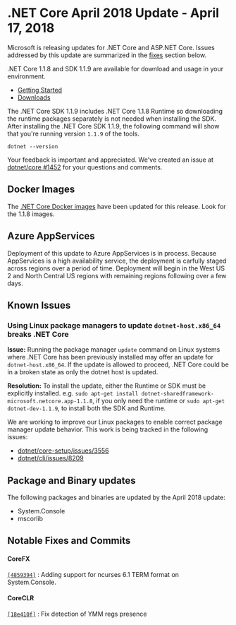 # .NET Core April 2018 Update - April 17, 2018

Microsoft is releasing updates for .NET Core and ASP.NET Core. Issues addressed by this update are summarized in the [fixes](#notable-fixes-and-commits) section below.

.NET Core 1.1.8 and SDK 1.1.9 are available for download and usage in your environment.

* [Getting Started](https://www.microsoft.com/net/core/)
* [Downloads](https://github.com/dotnet/core/blob/master/release-notes/download-archives/1.1.8-download.md)

The .NET Core SDK 1.1.9 includes .NET Core 1.1.8 Runtime so downloading the runtime packages separately is not needed when installing the SDK. After installing the .NET Core SDK 1.1.9, the following command will show that you're running version `1.1.9` of the tools.

`dotnet --version`

Your feedback is important and appreciated. We've created an issue at [dotnet/core #1452](https://github.com/dotnet/core/issues/1452) for your questions and comments.

## Docker Images

The [.NET Core Docker images](https://hub.docker.com/r/microsoft/dotnet/) have been updated for this release. Look for the 1.1.8 images.

## Azure AppServices

Deployment of this update to Azure AppServices is in process. Because AppServices is a high availability service, the deployment is carfully staged across regions over a period of time. Deployment will begin in the West US 2 and North Central US regions with remaining regions following over a few days.

## Known Issues

### Using Linux package managers to update `dotnet-host.x86_64` breaks .NET Core

**Issue:** Running the package manager `update` command on Linux systems where .NET Core has been previously installed may offer an update for `dotnet-host.x86_64`. If the update is allowed to proceed, .NET Core could be in a broken state as only the dotnet host is updated.

**Resolution:** To install the update, either the Runtime or SDK must be explicitly installed. e.g. `sudo apt-get install dotnet-sharedframework-microsoft.netcore.app-1.1.8`, if you only need the runtime or `sudo apt-get dotnet-dev-1.1.9`, to install both the SDK and Runtime.

We are working to improve our Linux packages to enable correct package manager update behavior. This work is being tracked in the following issues:

* [dotnet/core-setup/issues/3556](https://github.com/dotnet/core-setup/issues/3556)
* [dotnet/cli/issues/8209](https://github.com/dotnet/cli/issues/8209)

## Package and Binary updates

The following packages and binaries are updated by the April 2018 update:

* System.Console
* mscorlib

## Notable Fixes and Commits

#### CoreFX

[`[4859394]`](https://github.com/dotnet/corefx/pull/27632/commits/4859394b7e7cbae1bc7257926fbe1cdb1769085a) : Adding support for ncurses 6.1 TERM format on System.Console.

#### CoreCLR
[`[18e410f]`](https://github.com/dotnet/coreclr/pull/16576/commits/18e410ffaa72a2bc390421478a65c6ddd9e19edd) : Fix detection of YMM regs presence